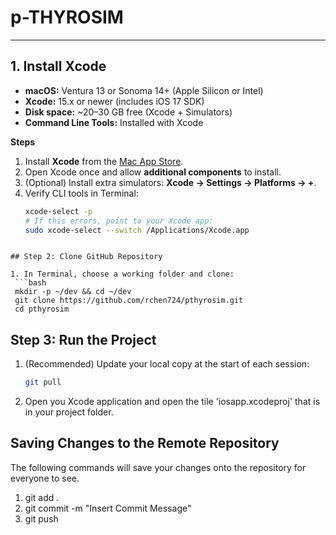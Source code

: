 # p-THYROSIM

---

## **1. Install Xcode**

- **macOS:** Ventura 13 or Sonoma 14+ (Apple Silicon or Intel)
- **Xcode:** 15.x or newer (includes iOS 17 SDK)
- **Disk space:** ~20–30 GB free (Xcode + Simulators)
- **Command Line Tools:** Installed with Xcode

**Steps**
1. Install **Xcode** from the [Mac App Store](https://apps.apple.com/us/app/xcode/id497799835/).
2. Open Xcode once and allow **additional components** to install.
3. (Optional) Install extra simulators: **Xcode → Settings → Platforms → +**.
4. Verify CLI tools in Terminal:
   ```bash
   xcode-select -p
   # If this errors, point to your Xcode app:
   sudo xcode-select --switch /Applications/Xcode.app
  ```
  
## Step 2: Clone GitHub Repository

1. In Terminal, choose a working folder and clone:
   ```bash
   mkdir -p ~/dev && cd ~/dev
   git clone https://github.com/rchen724/pthyrosim.git
   cd pthyrosim
   ```
     
## Step 3: Run the Project

1. (Recommended) Update your local copy at the start of each session:
   ```bash
   git pull
   
   ```
  
  2. Open you Xcode application and open the tile 'iosapp.xcodeproj' that is in your project folder.

## Saving Changes to the Remote Repository
  The following commands will save your changes onto the repository for everyone to see.
  1. git add .
  2. git commit -m "Insert Commit Message"
  3. git push

